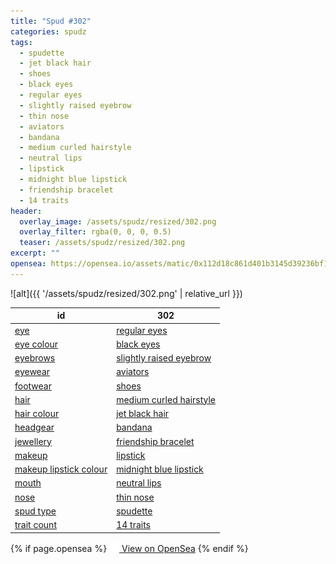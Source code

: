 ```yaml
---
title: "Spud #302"
categories: spudz
tags:
  - spudette
  - jet black hair
  - shoes
  - black eyes
  - regular eyes
  - slightly raised eyebrow
  - thin nose
  - aviators
  - bandana
  - medium curled hairstyle
  - neutral lips
  - lipstick
  - midnight blue lipstick
  - friendship bracelet
  - 14 traits
header:
  overlay_image: /assets/spudz/resized/302.png
  overlay_filter: rgba(0, 0, 0, 0.5)
  teaser: /assets/spudz/resized/302.png
excerpt: ""
opensea: https://opensea.io/assets/matic/0x112d18c861d401b3145d39236bf149f01e18beed/302
---
```

![alt]({{ '/assets/spudz/resized/302.png' | relative_url }})

| id | 302 |
|-|-|
| <a href="/traits/eye/#trait-type">eye</a> | <a href="/traits/eye/regular-eyes/1/#trait">regular eyes</a> |
| <a href="/traits/eye-colour/#trait-type">eye colour</a> | <a href="/traits/eye-colour/black-eyes/1/#trait">black eyes</a> |
| <a href="/traits/eyebrows/#trait-type">eyebrows</a> | <a href="/traits/eyebrows/slightly-raised-eyebrow/1/#trait">slightly raised eyebrow</a> |
| <a href="/traits/eyewear/#trait-type">eyewear</a> | <a href="/traits/eyewear/aviators/1/#trait">aviators</a> |
| <a href="/traits/footwear/#trait-type">footwear</a> | <a href="/traits/footwear/shoes/1/#trait">shoes</a> |
| <a href="/traits/hair/#trait-type">hair</a> | <a href="/traits/hair/medium-curled-hairstyle/1/#trait">medium curled hairstyle</a> |
| <a href="/traits/hair-colour/#trait-type">hair colour</a> | <a href="/traits/hair-colour/jet-black-hair/1/#trait">jet black hair</a> |
| <a href="/traits/headgear/#trait-type">headgear</a> | <a href="/traits/headgear/bandana/1/#trait">bandana</a> |
| <a href="/traits/jewellery/#trait-type">jewellery</a> | <a href="/traits/jewellery/friendship-bracelet/1/#trait">friendship bracelet</a> |
| <a href="/traits/makeup/#trait-type">makeup</a> | <a href="/traits/makeup/lipstick/1/#trait">lipstick</a> |
| <a href="/traits/makeup-lipstick-colour/#trait-type">makeup lipstick colour</a> | <a href="/traits/makeup-lipstick-colour/midnight-blue-lipstick/1/#trait">midnight blue lipstick</a> |
| <a href="/traits/mouth/#trait-type">mouth</a> | <a href="/traits/mouth/neutral-lips/1/#trait">neutral lips</a> |
| <a href="/traits/nose/#trait-type">nose</a> | <a href="/traits/nose/thin-nose/1/#trait">thin nose</a> |
| <a href="/traits/spud-type/#trait-type">spud type</a> | <a href="/traits/spud-type/spudette/1/#trait">spudette</a> |
| <a href="/traits/trait-count/#trait-type">trait count</a> | <a href="/traits/trait-count/14-traits/1/#trait">14 traits</a> |

{% if page.opensea %}
<a href="{{page.opensea}}" class="btn btn--info" onclick="window.open(this.href, '_blank'); return false;"><img src="/assets/images/opensea.svg" width="16px"><span>  View on OpenSea</span></a>
{% endif %}
